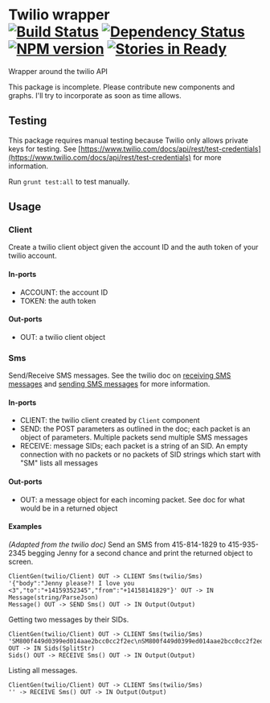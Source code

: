# Twilio wrapper <br/>[![Build Status](https://secure.travis-ci.org/kenhkan/noflo-twilio.png?branch=master)](http://travis-ci.org/kenhkan/noflo-twilio) [![Dependency Status](https://gemnasium.com/kenhkan/noflo-twilio.png)](https://gemnasium.com/kenhkan/noflo-twilio) [![NPM version](https://badge.fury.io/js/noflo-twilio.png)](http://badge.fury.io/js/noflo-twilio) [![Stories in Ready](https://badge.waffle.io/kenhkan/noflo-twilio.png)](http://waffle.io/kenhkan/noflo-twilio)

Wrapper around the twilio API

This package is incomplete. Please contribute new components and graphs.
I'll try to incorporate as soon as time allows.

## Testing

This package requires manual testing because Twilio only allows private keys
for testing. See
  [https://www.twilio.com/docs/api/rest/test-credentials](https://www.twilio.com/docs/api/rest/test-credentials)
  for more information.

Run `grunt test:all` to test manually.

## Usage

### Client

Create a twilio client object given the account ID and the auth token of
your twilio account.

#### In-ports

  * ACCOUNT: the account ID
  * TOKEN: the auth token

#### Out-ports

  * OUT: a twilio client object

### Sms

Send/Receive SMS messages. See the twilio doc on [receiving SMS
messages](http://www.twilio.com/docs/api/rest/sms) and [sending SMS
messages](http://www.twilio.com/docs/api/rest/sending-sms) for more
information.

#### In-ports

  * CLIENT: the twilio client created by `Client` component
  * SEND: the POST parameters as outlined in the doc; each packet is an
    object of parameters. Multiple packets send multiple SMS messages
  * RECEIVE: message SIDs; each packet is a string of an SID. An empty
    connection with no packets or no packets of SID strings which start
    with "SM" lists all messages

#### Out-ports

  * OUT: a message object for each incoming packet. See doc for what
    would be in a returned object

#### Examples

*(Adapted from the twilio doc)* Send an SMS from 415-814-1829 to
415-935-2345 begging Jenny for a second chance and print the returned
object to screen.

    ClientGen(twilio/Client) OUT -> CLIENT Sms(twilio/Sms)
    '{"body":"Jenny please?! I love you <3","to":"+14159352345","from":"+14158141829"}' OUT -> IN Message(string/ParseJson)
    Message() OUT -> SEND Sms() OUT -> IN Output(Output)

Getting two messages by their SIDs.

    ClientGen(twilio/Client) OUT -> CLIENT Sms(twilio/Sms)
    'SM800f449d0399ed014aae2bcc0cc2f2ec\nSM800f449d0399ed014aae2bcc0cc2f2ed' OUT -> IN Sids(SplitStr)
    Sids() OUT -> RECEIVE Sms() OUT -> IN Output(Output)

Listing all messages.

    ClientGen(twilio/Client) OUT -> CLIENT Sms(twilio/Sms)
    '' -> RECEIVE Sms() OUT -> IN Output(Output)
